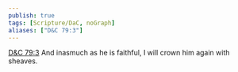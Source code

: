 ```yaml
---
publish: true
tags: [Scripture/DaC, noGraph]
aliases: ["D&C 79:3"]
---
```

[D&C 79:3](https://churchofjesuschrist.org/study/scriptures/dc-testament/dc/79?lang=eng&id=p3#p3) And inasmuch as he is faithful, I will crown him again with sheaves.
